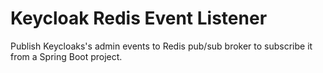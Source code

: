 # Keycloak Redis Event Listener

Publish Keycloaks's admin events to Redis pub/sub broker to subscribe it from a Spring Boot project.


